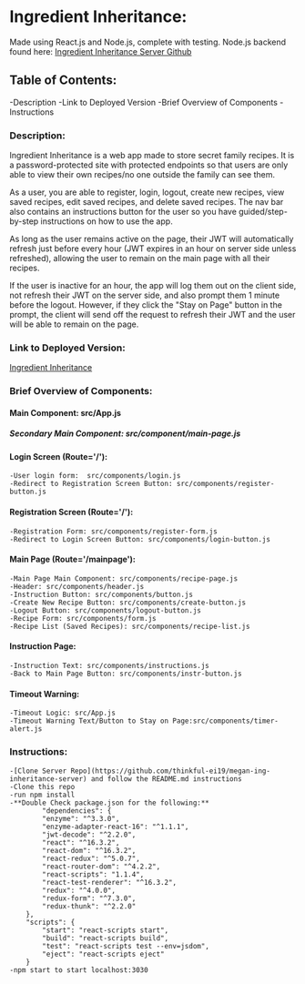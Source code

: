 # Ingredient Inheritance:
Made using React.js and Node.js, complete with testing.
Node.js backend found here: [Ingredient Inheritance Server Github](https://github.com/thinkful-ei19/megan-ing-inheritance-server)

## Table of Contents:
-Description
-Link to Deployed Version
-Brief Overview of Components
-Instructions

### Description:
Ingredient Inheritance is a web app made to store secret family recipes. It is a password-protected site with protected endpoints so that users are only able to view their own recipes/no one outside the family can see them.

As a user, you are able to register, login, logout, create new recipes, view saved recipes, edit saved recipes, and delete saved recipes.  The nav bar also contains an instructions button for the user so you have guided/step-by-step instructions on how to use the app. 

As long as the user remains active on the page, their JWT will automatically refresh just before every hour (JWT expires in an hour on server side unless refreshed), allowing the user to remain on the main page with all their recipes.

If the user is inactive for an hour, the app will log them out on the client side, not refresh their JWT on the server side, and also prompt them 1 minute before the logout.  However, if they click the "Stay on Page" button in the prompt, the client will send off the request to refresh their JWT and the user will be able to remain on the page.

### Link to Deployed Version:
[Ingredient Inheritance](https://vigilant-leakey-ceaa26.netlify.com/)

### Brief Overview of Components:

#### Main Component: src/App.js

##### Secondary Main Component: src/component/main-page.js

#### Login Screen (Route='/'):
    -User login form:  src/components/login.js
    -Redirect to Registration Screen Button: src/components/register-button.js

#### Registration Screen (Route='/'):
    -Registration Form: src/components/register-form.js
    -Redirect to Login Screen Button: src/components/login-button.js

#### Main Page (Route='/mainpage'):
    -Main Page Main Component: src/components/recipe-page.js
    -Header: src/components/header.js
    -Instruction Button: src/components/button.js
    -Create New Recipe Button: src/components/create-button.js
    -Logout Button: src/components/logout-button.js
    -Recipe Form: src/components/form.js
    -Recipe List (Saved Recipes): src/components/recipe-list.js

#### Instruction Page:
    -Instruction Text: src/components/instructions.js
    -Back to Main Page Button: src/components/instr-button.js

#### Timeout Warning:
    -Timeout Logic: src/App.js
    -Timeout Warning Text/Button to Stay on Page:src/components/timer-alert.js


### Instructions:
    -[Clone Server Repo](https://github.com/thinkful-ei19/megan-ing-inheritance-server) and follow the README.md instructions
    -Clone this repo
    -run npm install
    -**Double Check package.json for the following:**
            "dependencies": {
            "enzyme": "^3.3.0",
            "enzyme-adapter-react-16": "^1.1.1",
            "jwt-decode": "^2.2.0",
            "react": "^16.3.2",
            "react-dom": "^16.3.2",
            "react-redux": "^5.0.7",
            "react-router-dom": "^4.2.2",
            "react-scripts": "1.1.4",
            "react-test-renderer": "^16.3.2",
            "redux": "^4.0.0",
            "redux-form": "^7.3.0",
            "redux-thunk": "^2.2.0"
        },
        "scripts": {
            "start": "react-scripts start",
            "build": "react-scripts build",
            "test": "react-scripts test --env=jsdom",
            "eject": "react-scripts eject"
        }
    -npm start to start localhost:3030
    